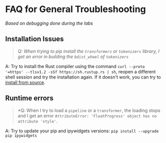 # FAQ for General Troubleshooting

*Based on debugging done during the labs*

## Installation Issues

> *Q: When trying to pip install the `transformers` or `tokenizers` library, I get an error in building the `bdist_wheel` of `tokenizers`*

A: Try to install the Rust compiler using the command `curl --proto '=https' --tlsv1.2 -sSf https://sh.rustup.rs | sh`, reopen a different shell session and try the installation again. If it doesn't work, you can try to [install from source](https://huggingface.co/docs/tokenizers/python/latest/installation/main.html).

## Runtime errors

> *Q: When I try to load a `pipeline` or a `transformer`, the loading stops and I get an error `AttributeError: 'FloatProgress' object has no attribute 'style'`.

A: Try to update your pip and ipywidgets versions: `pip install --upgrade pip ipywidgets`